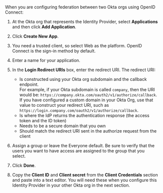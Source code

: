 When you are configuring federation between two Okta orgs using OpenID Connect:

1. At the Okta org that represents the Identity Provider, select **Applications** and then click **Add Application**.

2. Click **Create New App**.

3. You need a trusted client, so select Web as the platform. OpenID Connect is the sign-in method by default.

4. Enter a name for your application.

5. In the **Login Redirect URIs** box, enter the redirect URI. The redirect URI:
    * Is constructed using your Okta org subdomain and the callback endpoint.  
    For example, if your Okta subdomain is called `company`, then the URI would be: `https://company.okta.com/oauth2/v1/authorize/callback`. If you have configured a custom domain in your Okta Org, use that value to construct your redirect URI, such as `https://login.company.com/oauth2/v1/authorize/callback`.
    * Is where the IdP returns the authentication response (the access token and the ID token)
    * Needs to be a secure domain that you own
    * Should match the redirect URI sent in the authorize request from the client

6. Assign a group or leave the Everyone default. Be sure to verify that the users you want to have access are assigned to the group that you select.

7. Click **Done**.

8. Copy the **Client ID** and **Client secret** from the **Client Credentials** section and paste into a text editor. You will need these when you configure this Identity Provider in your other Okta org in the next section.
